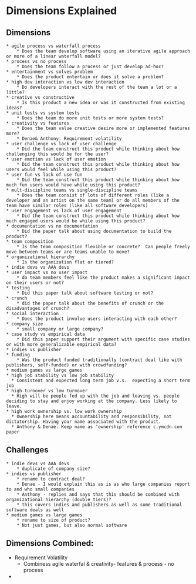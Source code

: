 Dimensions Explained
===

## Dimensions
    * agile process vs waterfall process
        * Does the team develop software using an iterative agile approach or more of a linear waterfall model?
    * process vs no process
        * Does the team follow a process or just develop ad-hoc?
    * entertainment vs solves problem
        * Does the product entertain or does it solve a problem?
    * high dev interaction vs low dev interaction
        * Do developers interact with the rest of the team a lot or a little?
    * creative vs constructive
        * Is this product a new idea or was it constructed from existing ideas?
    * unit tests vs system tests
        * Does the team do more unit tests or more system tests?
    * creativity vs features
        * Does the team value creative desire more or implemented features more?
        * Denae& Anthony: Requirement volatility
    * user challenge vs lack of user challenge
        * Did the team construct this product while thinking about how challenging this would be for the user?
    * user emotion vs lack of user emotion
        * Did the team construct this product while thinking about how users would feel while using this product?
    * user fun vs lack of use fun
        * Did the team construct this product while thinking about how much fun users would have while using this product?
    * mult-discipline teams vs single-discipline teams
        * Does the team consist of lots of different roles (like a developer and an artist on the same team) or do all members of the team have similar roles (like all software developers)
    * user engagement vs lack of user engagement
        * Did the team construct this product while thinking about how much engaged users would be while using this product?
    * documentation vs no documentation
        * Did the paper talk about using documentation to build the product?
    * team composition
        * Is the team composition flexible or concrete?  Can people freely move between teams or are teams unable to move?
    * organizational hierarchy
        * Is the organization flat or tiered?
    * indie devs vs AAA devs
    * user impact vs no user impact
        * do team members feel like the product makes a significant impact on their users or not?
    * testing
        * Did this paper talk about software testing or not?
    * crunch
        * did the paper talk about the benefits of crunch or the disadvantages of crunch?
    * social interaction
        * Does the product involve users interacting with each other?
    * company size
        * small company or large company?
    * case study vs empirical data
        * Did this paper support their argument with specific case studies or with more generalizable empirical data?
    * indies vs publisher
    * funding
        * Was the product funded traditionally (contract deal like with publishers, self-funded) or with crowdfunding?
    * medium games vs large games
    * high job stability vs low job stability
      * Consistent and expected long term job v.s.  expecting a short term job
    * high turnover vs low turnover
      * High will be people fed up with the job and leaving vs. people deciding to stay and enjoy working at the company. Less likely to leave.
    * high work ownership vs. low work ownership
      * Ownership here means accountability and responsibility, not dictatorship. Having your name associated with the product.
      * Anthony & Denae: Keep name as 'ownership' reference c.ymcdn.com paper

## Challenges

    * indie devs vs AAA devs
        * duplicate of company size?
    * indies vs publisher
        * rename to contract deal?
        * Denae - I would explain this as is as who large companies report to and who small companies
        * Anthony - replies and says that this should be combined with organizational hierarchy (double tiers)?
        * this covers indies and publishers as well as some traditional software deals as well
    * medium games vs large games
        * rename to size of product?
        * Not just games, but also normal software

## Dimensions Combined:

* Requirement Volatility
   - Combiness agile waterfal & creativity- features & process - no process
* 
